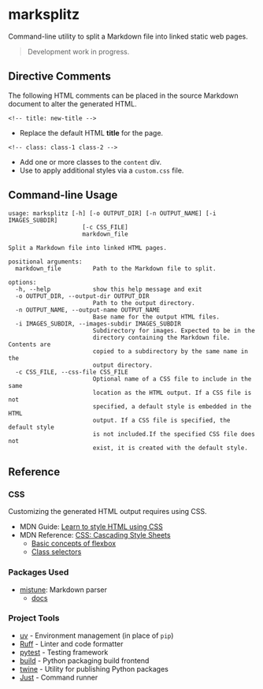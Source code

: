 # marksplitz

Command-line utility to split a Markdown file into linked static web pages.

> Development work in progress.

## Directive Comments

The following HTML comments can be placed in the source Markdown document to alter the generated HTML.

`<!-- title: new-title -->` 

- Replace the default HTML **title** for the page.

`<!-- class: class-1 class-2 -->` 

- Add one or more classes to the `content` div.
- Use to apply additional styles via a `custom.css` file. 

## Command-line Usage

```
usage: marksplitz [-h] [-o OUTPUT_DIR] [-n OUTPUT_NAME] [-i IMAGES_SUBDIR]
                     [-c CSS_FILE]
                     markdown_file

Split a Markdown file into linked HTML pages.

positional arguments:
  markdown_file         Path to the Markdown file to split.

options:
  -h, --help            show this help message and exit
  -o OUTPUT_DIR, --output-dir OUTPUT_DIR
                        Path to the output directory.
  -n OUTPUT_NAME, --output-name OUTPUT_NAME
                        Base name for the output HTML files.
  -i IMAGES_SUBDIR, --images-subdir IMAGES_SUBDIR
                        Subdirectory for images. Expected to be in the
                        directory containing the Markdown file. Contents are
                        copied to a subdirectory by the same name in the
                        output directory.
  -c CSS_FILE, --css-file CSS_FILE
                        Optional name of a CSS file to include in the same
                        location as the HTML output. If a CSS file is not
                        specified, a default style is embedded in the HTML
                        output. If a CSS file is specified, the default style
                        is not included.If the specified CSS file does not
                        exist, it is created with the default style.
```

## Reference

### CSS

Customizing the generated HTML output requires using CSS.

- MDN Guide: [Learn to style HTML using CSS](https://developer.mozilMDNla.org/en-US/docs/Learn/CSS)
- MDN Reference: [CSS: Cascading Style Sheets](https://developer.mozilla.org/en-US/docs/Web/CSS)
  - [Basic concepts of flexbox](https://developer.mozilla.org/en-US/docs/Web/CSS/CSS_flexible_box_layout/Basic_concepts_of_flexbox)
  - [Class selectors](https://developer.mozilla.org/en-US/docs/Web/CSS/Class_selectors)

### Packages Used

- [mistune](https://pypi.org/project/mistune/): Markdown parser 
    - [docs](https://mistune.lepture.com/en/latest/)

### Project Tools

- [uv](https://github.com/astral-sh/uv#readme) - Environment management (in place of `pip`)
- [Ruff](https://docs.astral.sh/ruff/) - Linter and code formatter
- [pytest](https://docs.pytest.org/en/stable/) - Testing framework
- [build](https://build.pypa.io/en/stable/index.html) - Python packaging build frontend
- [twine](https://twine.readthedocs.io/en/latest/) - Utility for publishing Python packages
- [Just](https://github.com/casey/just#readme) - Command runner
